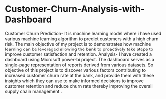 # Customer-Churn-Analysis-with-Dashboard
Customer Churn Prediction- It is  machine learning model where i have  used various machine learning algorithm to predict customers with a high churn risk. The main objective of my project is to demonstrates how machine learning can be leveraged allowing the bank to proactively take steps to improve customer satisfaction and retention. 
Analysis- I have created a dashboard using Microsoft power-bi project. The dashboard serves as a single-page representation of reports derived from various datasets. So objective of this project is to discover various factors contributing to increased customer churn rate at the bank, and provide them with these insights which they can use to make informed decisions  to improve customer retention and reduce churn rate thereby improving the overall supply chain management . 

